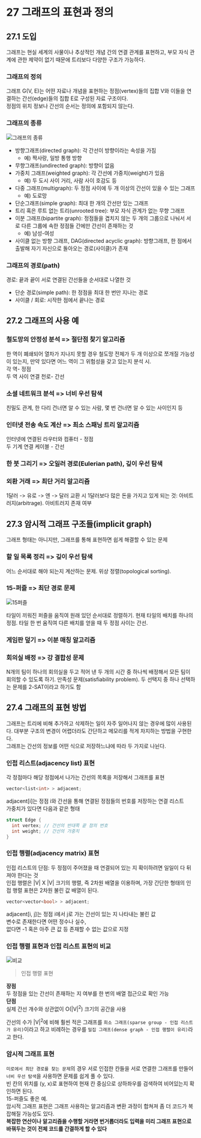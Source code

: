# 27 그래프의 표현과 정의

## 27.1 도입

그래프는 현실 세계의 사물이나 추상적인 개념 간의 연결 관계를 표현하고, 부모 자식 관계에 관한 제약이 없기 때문에 트리보다 다양한 구조가 가능하다.

### 그래프의 정의

그래프 G(V, E)는 어떤 자료나 개념을 표현하는 정점(vertex)들의 집합 V와 이들을 연결하는 간선(edge)들의 집합 E로 구성된 자료 구조이다.  
정점의 위치 정보나 간선의 순서는 정의에 포함되지 않는다.

### 그래프의 종류

![그래프의 종류](https://doorisopen.github.io/developers-library/images/Datastructure/datastructure-graph-category.JPG)

- 방향그래프(directed graph): 각 간선이 방향이라는 속성을 가짐
  - 예) 짝사랑, 일방 통행 방향
- 무향그래프(undirected graph): 방향이 없음
- 가중치 그래프(weighted graph): 각 간선에 가중치(weight)가 있음
  - 예) 두 도시 사이 거리, 사람 사이 호감도 등
- 다중 그래프(multigraph): 두 정점 사이에 두 개 이상의 간선이 있을 수 있는 그래프
  - 예) 도로망
- 단순그래프(simple graph): 최대 한 개의 간선만 있는 그래프
- 트리 혹은 루트 없는 트리(unrooted tree): 부모 자식 관계가 없는 무향 그래프
- 이분 그래프(bipartite graph): 정점들을 겹치지 않는 두 개의 그룹으로 나눠서 서로 다른 그룹에 속한 정점들 간에만 간선이 존재하는 것
  - 예) 남성-여성
- 사이클 없는 방향 그래프, DAG(directed acyclic graph): 방향그래프, 한 점에서 출발해 자기 자신으로 돌아오는 경로(사이클)가 존재

### 그래프의 경로(path)

경로: 끝과 끝이 서로 연결된 간선들을 순서대로 나열한 것

- 단순 경로(simple path): 한 정점을 최대 한 번만 지나는 경로
- 사이클 / 회로: 시작한 점에서 끝나는 경로

## 27.2 그래프의 사용 예

### 철도망의 안정성 분석 => 절단점 찾기 알고리즘

한 역이 폐쇄되어 열차가 지나지 못할 경우 철도망 전체가 두 개 이상으로 쪼개질 가능성이 있는지, 만약 있다면 어느 역이 그 위험성을 갖고 있는지 분석 시.  
각 역- 정점  
두 역 사이 연결 천로- 간선

### 소셜 네트워크 분석 => 너비 우선 탐색

친밀도 관계, 한 다리 건너면 알 수 있는 사람, 몇 번 건너면 알 수 있는 사이인지 등

### 인터넷 전송 속도 계산 => 최소 스패닝 트리 알고리즘

인터넷에 연결된 라우터와 컴퓨터 - 정점      
두 기계 연결 케이블 - 간선   

### 한 붓 그리기 => 오일러 경로(Eulerian path), 깊이 우선 탐색

### 외환 거래 => 최단 거리 알고리즘

1달러 -> 유로 -> 엔 -> 달러 교환 시 1달러보다 많은 돈을 가지고 있게 되는 것: 아비트러지(arbitrage). 아비트러지 존재 여부

## 27.3 암시적 그래프 구조들(implicit graph)

그래프 형태는 아니지만, 그래프를 통해 표현하면 쉽게 해결할 수 있는 문제

### 할 일 목록 정리 => 깊이 우선 탐색

어느 순서대로 해야 되는지 계산하는 문제. 위상 정렬(topological sorting).

### 15-퍼즐 => 최단 경로 문제

![15퍼즐](https://encrypted-tbn0.gstatic.com/images?q=tbn:ANd9GcQkrhDQE7Vi-bIefyCf7rkSu5lWi6tp0dhWvQ&usqp=CAU)

타일이 끼워진 퍼즐을 움직여 원래 있던 순서대로 정렬하기. 현재 타일의 배치를 하나의 정점. 타일 한 번 움직여 다른 배치를 얻을 때 두 정점 사이는 간선.

### 게임판 덮기 => 이분 매칭 알고리즘

### 회의실 배정 => 강 결합성 문제

N개의 팀이 하나의 회의실을 두고 적어 낸 두 개의 시간 중 하나씩 배정해서 모든 팀이 회의할 수 있도록 하기. 만족성 문제(satisfiability problem). 두 선택지 중 하나 선택하는 문제를 2-SAT이라고 하기도 함

## 27.4 그래프의 표현 방법

그래프는 트리에 비해 추가하고 삭제하는 일이 자주 일어나지 않는 경우에 많이 사용된다. 대부분 구조의 변경이 어렵더라도 간단하고 메모리를 적게 차지하는 방법을 구현한다.  
그래프는 간선의 정보를 어떤 식으로 저장하느냐에 따라 두 가지로 나뉜다.

### 인접 리스트(adjacency list) 표현

각 정점마다 해당 정점에서 나가는 간선의 목록을 저장해서 그래프를 표현

```C++
vector<list<int> > adjacent;
```

adjacent[i]는 정점 i와 간선을 통해 연결된 정점들의 번호를 저장하는 연결 리스트  
가중치가 있다면 다음과 같은 형태

```C++
struct Edge {
  int vertex; // 간선의 반대쪽 끝 점의 번호
  int weight; // 간선의 가중치
}
```

### 인접 행렬(adjacency matrix) 표현

인접 리스트의 단점: 두 정점이 주어졌을 때 연결되어 있는 지 확이하려면 일일이 다 뒤져야 한다는 것  
인접 행렬은 |V| X |V| 크기의 행렬, 즉 2차원 배열을 이용하며, 가장 간단한 형태의 인접 행렬 표현은 2차원 불린 값 배열이 된다.

```C++
vector<vector<bool> > adjacent;
```

adjacent[i, j]는 정점 i에서 j로 가는 간선이 있는 지 나타내는 불린 값   
변수로 존재한다면 어떤 정수나 실수,   
없다면 -1 혹은 아주 큰 값 등 존재할 수 없는 값으로 지정

### 인접 행렬 표현과 인접 리스트 표현의 비교

![비교](https://lh3.googleusercontent.com/proxy/6N5HfzV5UeZNxsW5XTAfkTInY8Bd9Zk_XCoJp2Ia5cIja_D-hOa9cv3HqWawboHrXjR7cLWAlbrnshumJe7hDZ6349YW8Yw0D_Pcyd0SURDxiZFejBI6RlFmVyyKebyfsTm7JtOZqfEnTUc3TUd6rJB1Gw26uIQv7sZAjsSECYuacWfKEMy816yk8d2oIV46XLz1Gu7nzEIQfRbjWNKps4f3qQIzLeelwQU1fk0neXmsY8wpiFvPPMX41AIdY2W0vpIddJroPejbax67b8L4qtn6YMI3PXPCb3EN)

> 인접 행렬 표현

**장점**  
두 정점을 있는 간선이 존재하는 지 여부를 한 번의 배열 접근으로 확인 가능  
**단점**  
실제 간선 개수와 상관없이 O(|V|<sup>2</sup>) 크기의 공간을 사용

간선의 수가 |V|<sup>2</sup>에 비해 훨씬 적은 그래프를 `희소 그래프(sparse group - 인접 리스트가 유리)`이라고 하고 비례하는 경우를 `밀집 그래프(dense graph - 인접 행렬이 유리)`라고 한다.

### 암시적 그래프 표현

`미로에서 최단 경로를 찾는 문제`의 경우 서로 인접한 칸들을 서로 연결한 그래프를 만들어 `너비 우선 탐색`을 사용하면 문제를 쉽게 풀 수 있다.  
빈 칸의 위치를 (y, x)로 표현하여 현재 칸 중심으로 상하좌우를 검색하여 비어있는지 확인하면 된다.  
15-퍼즐도 좋은 예.  
암시적 그래프 표현은 그래프 사용하는 알고리즘과 변환 과정이 합쳐져 좀 더 코드가 복잡해질 가능성도 있다.  
**복잡한 연산이나 알고리즘을 수행할 거라면 번거롭더라도 입력을 미리 그래프 표현으로 바꿔두는 것이 전체 코드를 간결하게 할 수 있다**

